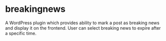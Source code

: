 # breakingnews
A WordPress plugin which provides ability to mark a post as breaking news and display it on the frontend. User can select breaking news to expire after a specific time.
